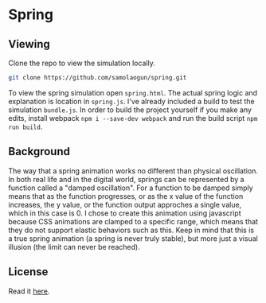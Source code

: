 # Spring

## Viewing
Clone the repo to view the simulation locally.
```bash
git clone https://github.com/samolaogun/spring.git
```
To view the spring simulation open `spring.html`. The actual spring logic and explanation is location in `spring.js`. I've already included a build to test the simulation `bundle.js`. In order to build the project yourself if you make any edits, install webpack `npm i --save-dev webpack` and run the build script `npm run build`.

## Background
The way that a spring animation works no different than physical oscillation. In both real life and in the digital world, springs can be represented by a function called a "damped oscillation". For a function to be damped simply means that as the function progresses, or as the x value of the function increases, the y value, or the function output approches a single value, which in this case is 0. I chose to create this animation using javascript because CSS animations are clamped to a specific range, which means that they do not support elastic behaviors such as this. Keep in mind that this is a true spring animation (a spring is never truly stable), but more just a visual illusion (the limit can never be reached).

## License
Read it [here](https://github.com/samolaogun/spring/blob/master/LICENSE).
